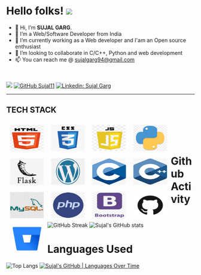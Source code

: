 # Hello folks! <img src="https://raw.githubusercontent.com/MartinHeinz/MartinHeinz/master/wave.gif" width="30px">
- 👋 Hi, I’m <b>SUJAL GARG</b>.
- 👀 I’m a Web/Software Developer from India
- 🌱 I’m currently working as a Web developer and I'am an Open source enthusiast
- 💞️ I’m looking to collaborate in C/C++, Python and web development
- 📫 You can reach me @ sujalgarg94@gmail.com
<br>

 ![](https://komarev.com/ghpvc/?username=sujal11&color=dc143c)
 [![GitHub Sujal11](https://img.shields.io/github/followers/sujal11?label=follow&style=social)](https://github.com/sujal11)
[![Linkedin: Sujal Garg](https://img.shields.io/badge/-Sujal%20Garg-blue?style=flat-square&logo=Linkedin&logoColor=white&link=https://www.linkedin.com/in/sujal-garg/)](https://www.linkedin.com/in/sujal-garg/)
<br><hr>

## TECH STACK
<a href="https://html.com/"><img src="img/html.jpeg" width=90px height=70px style="float:left !important; margin:10px;"></a> &nbsp;&nbsp; <a href="https://www.css3.info/"><img src="img/css.jpeg" width=90px height=70px style="float:left !important; margin:10px;"></a> &nbsp; &nbsp;<a href="https://www.javascript.com/"><img src="img/js.jpeg" width=90px height=70px style="float:left !important; margin:10px;"></a> &nbsp;&nbsp; <a href="https://www.python.org/"><img src="img/python.jpeg" width=90px height=70px style="float:left !important; margin:10px;"></a> &nbsp;&nbsp; <a href="https://flask.palletsprojects.com/"><img src="img/flask.jpeg" width=90px height=70px style="float:left !important; margin:10px;"></a> &nbsp;&nbsp; <a href="https://wordpress.com/"><img src="img/wordpress.jpeg" width=90px height=70px style="float:left !important; margin:10px;"></a> &nbsp;&nbsp;<a href="https://www.cprogramming.com/"><img src="img/c.jpeg" width=90px height=70px style="float:left !important; margin:10px;"></a> &nbsp; &nbsp;<a href="https://www.cprogramming.com/"><img src="img/c++.jpeg" width=90px height=70px style="float:left !important; margin:10px;"></a> &nbsp;&nbsp;<a href="https://www.mysql.com/"><img src="img/mysql.jpeg" width=90px height=70px style="float:left !important; margin:10px;"></a> &nbsp; &nbsp;<a href="https://www.php.net/"><img src="img/php.jpeg" width=90px height=70px style="float:left !important; margin:10px;"></a> &nbsp; &nbsp; <a href="https://getbootstrap.com/"><img src="img/bootstrap.jpeg" width=90px height=70px style="float:left !important; margin:10px;"></a> &nbsp;&nbsp;<a href="https://github.com/"><img src="img/github.jpeg" width=90px height=70px style="float:left !important; margin:10px;"></a>  &nbsp; &nbsp;<a href="https://bitbucket.org"><img src="img/bitbucket.jpeg" width=90px height=70px style="float:left !important; margin:10px;"></a> &nbsp; &nbsp;

# Github Activity
![GitHub Streak](http://github-readme-streak-stats.herokuapp.com?user=sujal11&theme=radical&hide_border=true&date_format=M%20j%5B%2C%20Y%5D)
![Sujal's GitHub stats](https://github-readme-stats.vercel.app/api?username=sujal11&theme=radical)

# Languages Used
![Top Langs](https://github-readme-stats.vercel.app/api/top-langs/?username=sujal11&theme=radical)
[![Sujal's GitHub | Languages Over Time](https://stats.quine.sh/Sujal/languages-over-time?theme=dark)](https://quine.sh)
